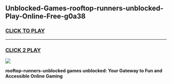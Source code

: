 
## Unblocked-Games-rooftop-runners-unblocked-Play-Online-Free-g0a38
<h3>
<a href="https://premium76.site?title=rooftop-runners-unblocked&ref=26A">CLICK TO PLAY</a></h3>
<hr>

<h3>
<a href="https://premium76.site?title=rooftop-runners-unblocked&ref=26A">CLICK 2 PLAY</a>
  
</h3>

<a href="https://premium76.site?title=rooftop-runners-unblocked&ref=26A"><img src="https://clearcache.store/games.png"></a>


**rooftop-runners-unblocked games unblocked: Your Gateway to Fun and Accessible Online Gaming**

